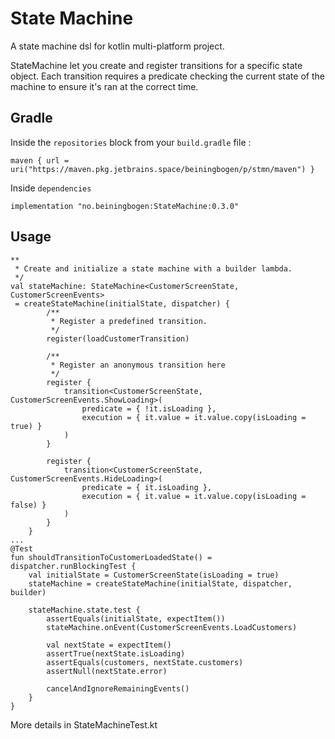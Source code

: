 # State Machine

A state machine dsl for kotlin multi-platform project.

StateMachine let you create and register transitions for a specific state object. Each transition requires a predicate checking the current state of the machine to ensure it's ran at the correct time.

## Gradle

Inside the `repositories` block from your `build.gradle` file : 
```
maven { url = uri("https://maven.pkg.jetbrains.space/beiningbogen/p/stmn/maven") }
```
Inside `dependencies`
```
implementation "no.beiningbogen:StateMachine:0.3.0"
```

## Usage 

```
**
 * Create and initialize a state machine with a builder lambda.
 */
val stateMachine: StateMachine<CustomerScreenState, CustomerScreenEvents>
 = createStateMachine(initialState, dispatcher) {
        /**
         * Register a predefined transition.
         */
        register(loadCustomerTransition)
    
        /**
         * Register an anonymous transition here
         */
        register {
            transition<CustomerScreenState, CustomerScreenEvents.ShowLoading>(
                predicate = { !it.isLoading },
                execution = { it.value = it.value.copy(isLoading = true) }
            )
        }
    
        register {
            transition<CustomerScreenState, CustomerScreenEvents.HideLoading>(
                predicate = { it.isLoading },
                execution = { it.value = it.value.copy(isLoading = false) }
            )
        }
    }
...
@Test
fun shouldTransitionToCustomerLoadedState() = dispatcher.runBlockingTest {
    val initialState = CustomerScreenState(isLoading = true)
    stateMachine = createStateMachine(initialState, dispatcher, builder)

    stateMachine.state.test {
        assertEquals(initialState, expectItem())
        stateMachine.onEvent(CustomerScreenEvents.LoadCustomers)

        val nextState = expectItem()
        assertTrue(nextState.isLoading)
        assertEquals(customers, nextState.customers)
        assertNull(nextState.error)

        cancelAndIgnoreRemainingEvents()
    }
}
```

More details in StateMachineTest.kt

